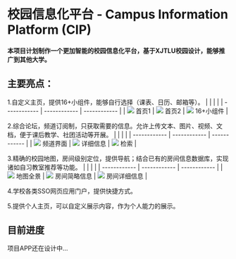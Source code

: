 # 校园信息化平台 - Campus Information Platform (CIP)

#### 本项目计划制作一个更加智能的校园信息化平台，基于XJTLU校园设计，能够推广到其他大学。

## 主要亮点：
1.自定义主页，提供16+小组件，能够自行选择（课表、日历、邮箱等）。
|   |   |   |
| ------------ | ------------ | ------------ |
| <img  src="./%E5%BA%94%E7%94%A8UI%E8%AE%BE%E8%AE%A1/001.png"> 首页1  | <img  src="./%E5%BA%94%E7%94%A8UI%E8%AE%BE%E8%AE%A1/002.png"> 首页2  | <img  src="./%E5%BA%94%E7%94%A8UI%E8%AE%BE%E8%AE%A1/%E5%B0%8F%E7%BB%84%E4%BB%B6_%E7%BC%A9%E7%95%A5%E5%9B%BE.jpg"> 16+小组件  |

2.综合论坛，频道订阅制，只获取需要的信息。允许上传文本、图片、视频、文档，便于课后教学、社团活动等开展。
|   |   |   |
| ------------ | ------------ | ------------ |
| <img  src="./%E5%BA%94%E7%94%A8UI%E8%AE%BE%E8%AE%A1/003.png"> 频道界面  | <img  src="./%E5%BA%94%E7%94%A8UI%E8%AE%BE%E8%AE%A1/004.png"> 详细信息  | <img  src="./%E5%BA%94%E7%94%A8UI%E8%AE%BE%E8%AE%A1/005.png"> 检索  |

3.精确的校园地图，房间级别定位，提供导航；结合已有的房间信息数据库，实现诸如自习教室推荐等功能。
|   |   |   |
| ------------ | ------------ | ------------ |
| <img  src="./%E5%BA%94%E7%94%A8UI%E8%AE%BE%E8%AE%A1/006.png"> 地图全景  | <img  src="./%E5%BA%94%E7%94%A8UI%E8%AE%BE%E8%AE%A1/007.png"> 房间简略信息  | <img  src="./%E5%BA%94%E7%94%A8UI%E8%AE%BE%E8%AE%A1/008.png"> 房间详细信息  |

4.学校各类SSO网页应用门户，提供快捷方式。

5.提供个人主页，可以自定义展示内容，作为个人能力的展示。


## 目前进度
项目APP还在设计中...


